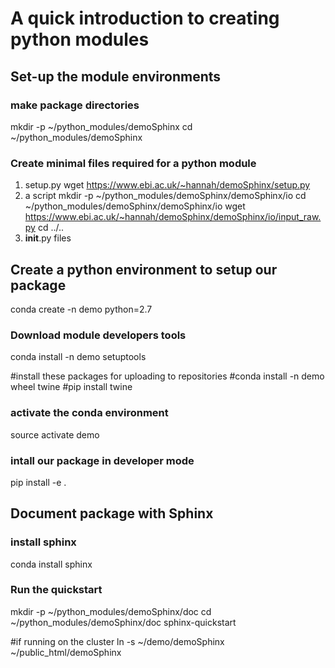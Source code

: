 # A quick introduction to creating python modules

## Set-up the module environments
 
### make package directories
mkdir -p ~/python_modules/demoSphinx
cd ~/python_modules/demoSphinx

### Create minimal files required for a python module
1. setup.py
wget https://www.ebi.ac.uk/~hannah/demoSphinx/setup.py
1. a script
mkdir -p ~/python_modules/demoSphinx/demoSphinx/io
cd ~/python_modules/demoSphinx/demoSphinx/io
wget https://www.ebi.ac.uk/~hannah/demoSphinx/demoSphinx/io/input_raw.py
cd ../..
1. __init__.py files

## Create a python environment to setup our package
conda create -n demo python=2.7

### Download module developers tools
conda install -n demo setuptools 

#install these packages for uploading to repositories
#conda install -n demo wheel twine
#pip install twine

### activate the conda environment
source activate demo

### intall our package in developer mode
pip install -e .

## Document package with Sphinx
### install sphinx
conda install sphinx

### Run the quickstart
mkdir -p ~/python_modules/demoSphinx/doc
cd ~/python_modules/demoSphinx/doc
sphinx-quickstart

#if running on the cluster
ln -s ~/demo/demoSphinx ~/public_html/demoSphinx
